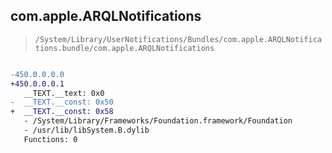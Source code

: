 ## com.apple.ARQLNotifications

> `/System/Library/UserNotifications/Bundles/com.apple.ARQLNotifications.bundle/com.apple.ARQLNotifications`

```diff

-450.0.0.0.0
+450.0.0.0.1
   __TEXT.__text: 0x0
-  __TEXT.__const: 0x50
+  __TEXT.__const: 0x58
   - /System/Library/Frameworks/Foundation.framework/Foundation
   - /usr/lib/libSystem.B.dylib
   Functions: 0

```
